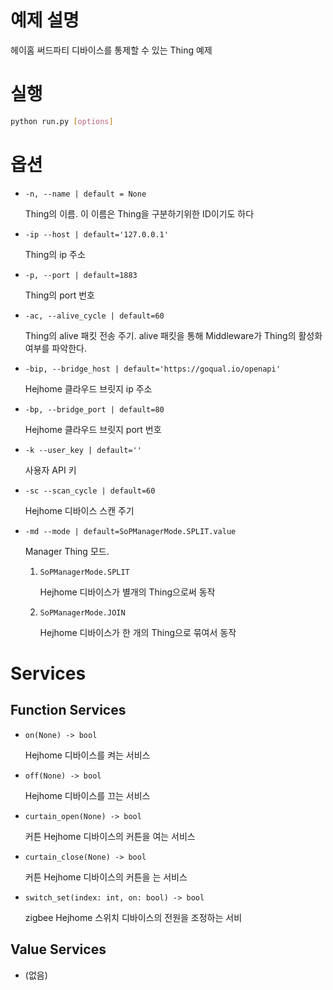 # 예제 설명

헤이홈 써드파티 디바이스를 통제할 수 있는 Thing 예제

# 실행

```bash
python run.py [options]
```

# 옵션

- `-n, --name | default = None`
    
    Thing의 이름. 이 이름은 Thing을 구분하기위한 ID이기도 하다 
    
- `-ip --host | default='127.0.0.1'`
    
    Thing의 ip 주소
    
- `-p, --port | default=1883`
    
    Thing의 port 번호
    
- `-ac, --alive_cycle | default=60`
    
    Thing의 alive 패킷 전송 주기. alive 패킷을 통해 Middleware가 Thing의 활성화 여부를 파악한다. 
    
- `-bip, --bridge_host | default='https://goqual.io/openapi'`
    
    Hejhome 클라우드 브릿지 ip 주소
    
- `-bp, --bridge_port | default=80`
    
    Hejhome 클라우드 브릿지 port 번호
    
- `-k --user_key | default=''`
    
    사용자 API 키
    
- `-sc --scan_cycle | default=60`
    
    Hejhome 디바이스 스캔 주기
    
- `-md --mode | default=SoPManagerMode.SPLIT.value`
    
    Manager Thing 모드.
    
    1. `SoPManagerMode.SPLIT`
        
        Hejhome 디바이스가 별개의 Thing으로써 동작
        
    2. `SoPManagerMode.JOIN`
        
        Hejhome 디바이스가 한 개의 Thing으로 묶여서 동작
        

# Services

## Function Services

- `on(None) -> bool`
    
    Hejhome 디바이스를 켜는 서비스
    
- `off(None) -> bool`
    
    Hejhome 디바이스를 끄는 서비스
    
- `curtain_open(None) -> bool`
    
    커튼 Hejhome 디바이스의 커튼을 여는 서비스
    
- `curtain_close(None) -> bool`
    
    커튼 Hejhome 디바이스의 커튼을 는 서비스
    
- `switch_set(index: int, on: bool) -> bool`
    
    zigbee Hejhome 스위치 디바이스의 전원을 조정하는 서비
    

## Value Services

- (없음)